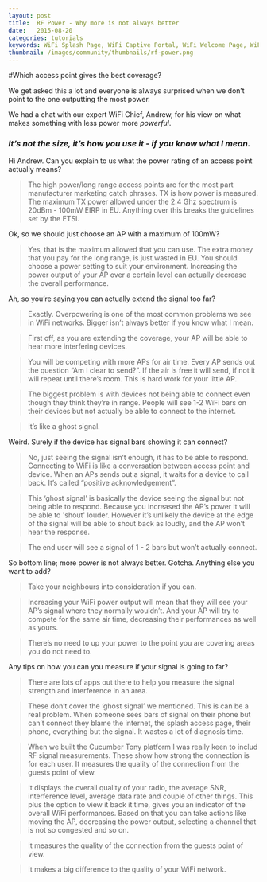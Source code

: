 ```yaml
---
layout: post
title:  RF Power - Why more is not always better
date:   2015-08-20
categories: tutorials
keywords: WiFi Splash Page, WiFi Captive Portal, WiFi Welcome Page, WiFi Splash page html5, WiFi splash page example, wifi splash page template
thumbnail: /images/community/thumbnails/rf-power.png
---
```


#Which access point gives the best coverage? 

We get asked this a lot and everyone is always surprised when we don’t point to the one outputting the most power.

We had a chat with our expert WiFi Chief, Andrew, for his view on what makes something with less power more _powerful_.

### _It’s not the size, it’s how you use it - if you know what I mean._

Hi Andrew. Can you explain to us what the power rating of an access point actually means?

>The high power/long range access points are for the most part manufacturer marketing catch phrases. TX is how power is measured. The maximum TX power allowed under the 2.4 Ghz spectrum is 20dBm - 100mW EIRP in EU. Anything over this breaks the guidelines set by the ETSI.

Ok, so we should just choose an AP with a maximum of 100mW?

>Yes, that is the maximum allowed that you can use. The extra money that you pay for the long range, is just wasted in EU. 
>You should choose a power setting to suit your environment. Increasing the power output of your AP over a certain level can actually decrease the overall performance.

Ah, so you’re saying you can actually extend the signal too far? 

>Exactly. Overpowering is one of the most common problems we see in WiFi networks. Bigger isn’t always better if you know what I mean.

>First off, as you are extending the coverage, your AP will be able to hear more interfering devices.

>You will be competing with more APs for air time. Every AP sends out the question “Am I clear to send?”. If the air is free it will send, if not it will repeat until there’s room. This is hard work for your little AP.

>The biggest problem is with devices not being able to connect even though they think they’re in range. People will see 1-2 WiFi bars on their devices but not actually be able to connect to the internet. 

>It’s like a ghost signal.

Weird. Surely if the device has signal bars showing it can connect? <image of low signal bars on phone>

>No, just seeing the signal isn’t enough, it has to be able to respond. Connecting to WiFi is like a conversation between access point and device. When an APs sends out a signal, it waits for a device to call back. It’s called “positive acknowledgement”. 

>This ‘ghost signal’ is basically the device seeing the signal but not being able to respond. Because you increased the AP’s power it will be able to 'shout' louder. However it’s unlikely the device at the edge of the signal will be able to shout back as loudly, and the AP won’t hear the response.

>The end user will see a signal of 1 - 2 bars but won’t actually connect.

So bottom line; more power is not always better. Gotcha. Anything else you want to add?

>Take your neighbours into consideration if you can. 

>Increasing your WiFi power output will mean that they will see your AP’s signal where they normally wouldn’t. And your AP will try to compete for the same air time, decreasing their performances as well as yours.

>There’s no need to up your power to the point you are covering areas you do not need to.

Any tips on how you can you measure if your signal is going to far?

>There are lots of apps out there to help you measure the signal strength and interference in an area.
<app image of inference>

>These don’t cover the ‘ghost signal’ we mentioned. This is can be a real problem. When someone sees bars of signal on their phone but can’t connect they blame the internet, the splash access page, their phone, everything but the signal. It wastes a lot of diagnosis time.

>When we built the Cucumber Tony platform I was really keen to includ RF signal measurements. These show how strong the connection is for each user. It measures the quality of the connection from the guests point of view. 

>It displays the overall quality of your radio, the average SNR, interference level, average data rate and couple of other things. This plus the option to view it back it time, gives you an indicator of the overall WiFi performances. Based on that you can take actions like moving the AP, decreasing the power output, selecting a channel that is not so congested and so on.

>It measures the quality of the connection from the guests point of view. 

>It makes a big difference to the quality of your WiFi network.

<image of RF graphs>

